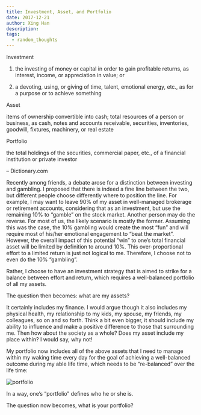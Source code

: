 ```yaml
---
title: Investment, Asset, and Portfolio
date: 2017-12-21
author: Xing Han
description:
tags:
  - random_thoughts
---
```


Investment

1. the investing of money or capital in order to gain profitable returns, as interest, income, or appreciation in value; or

2. a devoting, using, or giving of time, talent, emotional energy, etc., as for a purpose or to achieve something

Asset

items of ownership convertible into cash; total resources of a person or business, as cash, notes and accounts receivable, securities, inventories, goodwill, fixtures, machinery, or real estate

Portfolio

the total holdings of the securities, commercial paper, etc., of a financial institution or private investor

– Dictionary.com

Recently among friends, a debate arose for a distinction between investing and gambling. I proposed that there is indeed a fine line between the two, but different people choose differently where to position the line. For example, I may want to leave 90% of my asset in well-managed brokerage or retirement accounts, considering that as an investment, but use the remaining 10% to “gamble” on the stock market. Another person may do the reverse. For most of us, the likely scenario is mostly the former. Assuming this was the case, the 10% gambling would create the most “fun” and will require most of his/her emotional engagement to “beat the market”. However, the overall impact of this potential “win” to one’s total financial asset will be limited by definition to around 10%. This over-proportional effort to a limited return is just not logical to me. Therefore, I choose not to even do the 10% “gambling”.

Rather, I choose to have an investment strategy that is aimed to strike for a balance between effort and return, which requires a well-balanced portfolio of all my assets.

The question then becomes: what are my assets?

It certainly includes my finance. I would argue though it also includes my physical health, my relationship to my kids, my spouse, my friends, my colleagues, so on and so forth. Think a bit even bigger, it should include my ability to influence and make a positive difference to those that surrounding me. Then how about the society as a whole? Does my asset include my place within? I would say, why not!

My portfolio now includes all of the above assets that I need to manage within my waking time every day for the goal of achieving a well-balanced outcome during my able life time, which needs to be “re-balanced” over the life time:

![portfolio](/portfolio.png)

In a way, one’s “portfolio” defines who he or she is.

The question now becomes, what is your portfolio?
